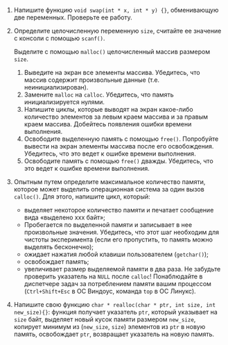 1. Напишите функцию `void swap(int * x, int * y) {}`, обменивающую две переменных. Проверьте ее работу.

2. Определите целочисленную переменную `size`, считайте ее значение с консоли с помощью `scanf()`. 
   
   Выделите с помощью `malloc()` целочисленный массив размером `size`. 

   1. Выведите на экран все элементы массива. Убедитесь, что массив содержит произвольные данные (т.е. неинициализирован).
   2. Замените `malloc` на `calloc`. Убедитесь, что память инициализируется нулями.
   3. Напишите циклы, которые выводят на экран какое-либо количество элементов за левым краем массива и за правым краем массива. 
      Добейтесь появления ошибки времени выполнения.
   4. Освободите выделенную память с помощью `free()`. 
      Попробуйте вывести на экран элементы  массива после его освобождения. Убедитесь, что это ведет к ошибке времени выполнения.
   5. Освободите память с помощью `free()` дважды. Убедитесь, что это ведет к ошибке времени выполнения.

3. Опытным путем определите максимальное количество памяти, которое может выделить операционная система за один вызов `calloc()`.
   Для этого, напишите цикл, который:

   * выделяет некоторое количество памяти и печатает сообщение вида «выделено xxx байт»;
   * Пробегается по выделенной памяти и записывает в нее произвольные значения.
     Убедитесь, что этот шаг необходим для чистоты эксперимента (если его пропустить, то память можно выделять бесконечно);
   * ожидает нажатия любой клавиши пользователем (`getchar()`);
   * освобождает память;
   * увеличивает размер выделяемой памяти в два раза. Не забудьте проверить указатель на `NULL` после `calloc`! 
     Понаблюдайте в диспетчере задач за потреблением памяти вашим процессом (`Ctrl+Shift+Esc` в ОС Виндоус, команда `top` в ОС Линукс).

4.  Напишите свою функцию `char * realloc(char * ptr, int size, int new_size){}`: функция получает указатель `ptr`, который указывает на `size` байт, выделяет новый кусок памяти размером `new_size`, копирует минимум из (`new_size`, `size`) элементов из `ptr` в новую память, освобождает `ptr`, возвращает указатель на новую память.

